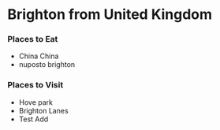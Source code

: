 # Brighton from United Kingdom

### Places to Eat
- China China
- nuposto brighton

### Places to Visit
- Hove park
- Brighton Lanes
- Test Add
